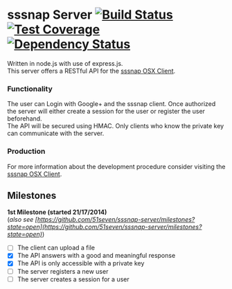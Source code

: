# sssnap Server [![Build Status][travis-image]][travis-url] [![Test Coverage][coveralls-image]][coveralls-url] [![Dependency Status][dependency-image]][dependency-url]

Written in node.js with use of express.js.  
This server offers a RESTful API for the [sssnap OSX Client](https://github.com/51seven/sssnap-osx-v2/blob/master/README.md).

### Functionality

The user can Login with Google+ and the sssnap client. Once authorized the server will either create a session for the user or register the user beforehand.  
The API will be secured using HMAC. Only clients who know the private key can communicate with the server.

### Production

For more information about the development procedure consider visiting the [sssnap OSX Client](https://github.com/51seven/sssnap-osx-v2/blob/master/README.md#production).

Milestones
----------

**1st Milestone (started 21/17/2014)**  
(_also see [https://github.com/51seven/sssnap-server/milestones?state=open](https://github.com/51seven/sssnap-server/milestones?state=open)_)

- [ ] The client can upload a file
- [x] The API answers with a good and meaningful response
- [x] The API is only accessible with a private key
- [ ] The server registers a new user
- [ ] The server creates a session for a user

[travis-image]: http://img.shields.io/travis/51seven/sssnap-server.svg?style=flat
[travis-url]: https://travis-ci.org/51seven/sssnap-server
[coveralls-image]: http://img.shields.io/coveralls/51seven/sssnap-server.svg?style=flat
[coveralls-url]: https://coveralls.io/r/51seven/sssnap-server
[dependency-image]: http://img.shields.io/david/51seven/sssnap-server.svg?style=flat
[dependency-url]: https://david-dm.org/51seven/sssnap-server